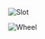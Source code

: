 ![Slot](https://github.com/timkmit/slot-machine/assets/75565352/8cc6ba29-fd53-4222-9f0d-459dec9a8219)

![Wheel](https://github.com/timkmit/slot-machine/assets/75565352/e22b89c2-bc06-42fb-9cce-1e3be73badfa)
